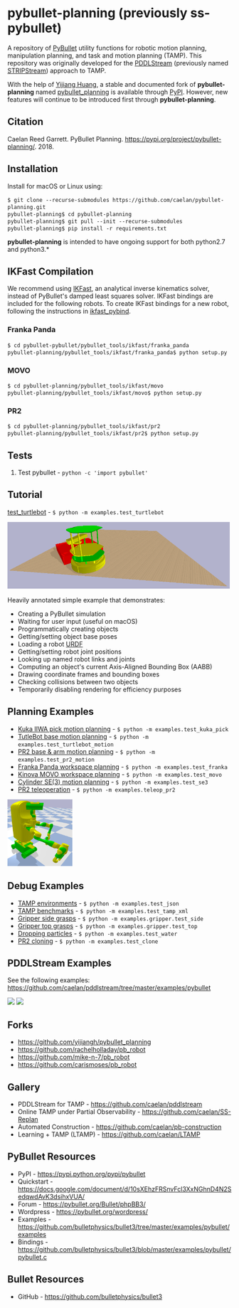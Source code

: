 # pybullet-planning (previously ss-pybullet)

A repository of [PyBullet](https://pypi.python.org/pypi/pybullet) utility functions for robotic motion planning, manipulation planning, and task and motion planning (TAMP).
This repository was originally developed for the [PDDLStream](https://github.com/caelan/pddlstream) (previously named [STRIPStream](https://github.com/caelan/stripstream)) approach to TAMP.

<!--![Alt text](images/test.png?raw=true "Title")-->
<!--img src="images/pr2.png" height="300">&emsp;<img src="images/kuka.png" height="300"-->

<!-- ## PyBullet Planning -->

With the help of [Yijiang Huang](https://github.com/yijiangh), a stable and documented fork of **pybullet-planning** named [pybullet_planning](https://github.com/yijiangh/pybullet_planning) is available through [PyPI](https://pypi.org/project/pybullet-planning/).
However, new features will continue to be introduced first through **pybullet-planning**.

## Citation

Caelan Reed Garrett. PyBullet Planning. https://pypi.org/project/pybullet-planning/. 2018.

## Installation

Install for macOS or Linux using: 
```
$ git clone --recurse-submodules https://github.com/caelan/pybullet-planning.git
pybullet-planning$ cd pybullet-planning
pybullet-planning$ git pull --init --recurse-submodules
pybullet-planning$ pip install -r requirements.txt
```

**pybullet-planning** is intended to have ongoing support for both python2.7 and python3.*

<!--
Install PyBullet on OS X or Linux using: 
```
$ pip install numpy pybullet
$ git clone --recurse-submodules https://github.com/caelan/ss-pybullet.git
$ cd ss-pybullet
$ git pull --recurse-submodules
```
-->

## IKFast Compilation

We recommend using [IKFast](http://openrave.org/docs/0.8.2/openravepy/ikfast/), an analytical inverse kinematics solver, instead of PyBullet's damped least squares solver.
IKFast bindings are included for the following robots.
To create IKFast bindings for a new robot, following the instructions in [ikfast_pybind](https://github.com/yijiangh/ikfast_pybind). 

<!-- https://pypi.org/project/ikfast-pybind/ -->

### Franka Panda

```
$ cd pybullet-pybullet/pybullet_tools/ikfast/franka_panda
pybullet-planning/pybullet_tools/ikfast/franka_panda$ python setup.py
```

### MOVO

```
$ cd pybullet-planning/pybullet_tools/ikfast/movo
pybullet-planning/pybullet_tools/ikfast/movo$ python setup.py
```

### PR2

```
$ cd pybullet-planning/pybullet_tools/ikfast/pr2
pybullet-planning/pybullet_tools/ikfast/pr2$ python setup.py
```

## Tests

1) Test pybullet - ```python -c 'import pybullet'```

## Tutorial

[test_turtlebot](https://github.com/caelan/pybullet-planning/blob/master/examples/test_turtlebot.py) - ```$ python -m examples.test_turtlebot```

<img src="images/turtlebot.png" height="150">

Heavily annotated simple example that demonstrates:
* Creating a PyBullet simulation
* Waiting for user input (useful on macOS)
* Programmatically creating objects
* Getting/setting object base poses
* Loading a robot [URDF](http://wiki.ros.org/urdf)
* Getting/setting robot joint positions
* Looking up named robot links and joints
* Computing an object's current Axis-Aligned Bounding Box (AABB)
* Drawing coordinate frames and bounding boxes
* Checking collisions between two objects
* Temporarily disabling rendering for efficiency purposes

## Planning Examples

* [Kuka IIWA pick motion planning](https://github.com/caelan/pybullet-planning/blob/master/examples/test_kuka_pick.py) - `$ python -m examples.test_kuka_pick`
* [TutleBot base motion planning](https://github.com/caelan/pybullet-planning/blob/master/examples/test_turtlebot_motion.py) - ```$ python -m examples.test_turtlebot_motion```
* [PR2 base & arm motion planning](https://github.com/caelan/pybullet-planning/blob/master/examples/test_pr2_motion.py) - ```$ python -m examples.test_pr2_motion```
* [Franka Panda workspace planning](https://github.com/caelan/pybullet-planning/blob/master/examples/test_franka.py) - ```$ python -m examples.test_franka```
* [Kinova MOVO workspace planning](https://github.com/caelan/pybullet-planning/blob/master/examples/test_movo.py) - ```$ python -m examples.test_movo```
* [Cylinder SE(3) motion planning](https://github.com/caelan/pybullet-planning/blob/master/examples/test_se3.py) - ```$ python -m examples.test_se3```
* [PR2 teleoperation](https://github.com/caelan/pybullet-planning/blob/master/examples/teleop_pr2.py) - ```$ python -m examples.teleop_pr2```

<img src="images/movo.png" height="150">

## Debug Examples

* [TAMP environments](https://github.com/caelan/pybullet-planning/blob/master/examples/test_json.py) - ```$ python -m examples.test_json```
* [TAMP benchmarks](https://github.com/caelan/pybullet-planning/blob/master/examples/test_tamp_xml.py) - ```$ python -m examples.test_tamp_xml```
* [Gripper side grasps](https://github.com/caelan/pybullet-planning/blob/master/examples/gripper/test_side.py) - ```$ python -m examples.gripper.test_side```
* [Gripper top grasps](https://github.com/caelan/pybullet-planning/blob/master/examples/gripper/test_top.py) - ```$ python -m examples.gripper.test_top```
* [Dropping particles](https://github.com/caelan/pybullet-planning/blob/master/examples/test_water.py) - ```$ python -m examples.test_water```
* [PR2 cloning](https://github.com/caelan/pybullet-planning/blob/master/examples/test_clone.py) - ```$ python -m examples.test_clone```

<!--
* [OpenRAVE bodies](https://github.com/caelan/pybullet-planning/blob/master/examples/test_kinbody.py) - ```$ python -m examples.test_kinbody```
* [Kiva shelves](https://github.com/caelan/pybullet-planning/blob/master/examples/test_kiva.py) - ```$ python -m examples.test_kiva```
* [LIS/YCB models](https://github.com/caelan/pybullet-planning/blob/master/examples/test_models.py) - ```$ python -m examples.test_models```
* [PR2 visibility](https://github.com/caelan/pybullet-planning/blob/master/examples/test_visibility.py) - ```$ python -m examples.test_visibility```
* [TurtleBot collisions](https://github.com/caelan/pybullet-planning/blob/master/examples/test_turtlebot.py) - ```$ python -m examples.test_turtlebot```
-->

## PDDLStream Examples

See the following examples: https://github.com/caelan/pddlstream/tree/master/examples/pybullet

[<img src="https://img.youtube.com/vi/3HJrkgIGK7c/0.jpg" height="200">](https://www.youtube.com/watch?v=3HJrkgIGK7c)
[<img src="https://img.youtube.com/vi/oWr6m12nXcM/0.jpg" height="200">](https://www.youtube.com/watch?v=oWr6m12nXcM)

## Forks

* https://github.com/yijiangh/pybullet_planning
* https://github.com/rachelholladay/pb_robot
* https://github.com/mike-n-7/pb_robot
* https://github.com/carismoses/pb_robot

## Gallery

* PDDLStream for TAMP - https://github.com/caelan/pddlstream
* Online TAMP under Partial Observability - https://github.com/caelan/SS-Replan
* Automated Construction - https://github.com/caelan/pb-construction
* Learning + TAMP (LTAMP) - https://github.com/caelan/LTAMP

## PyBullet Resources

* PyPI - https://pypi.python.org/pypi/pybullet
* Quickstart - https://docs.google.com/document/d/10sXEhzFRSnvFcl3XxNGhnD4N2SedqwdAvK3dsihxVUA/
* Forum - https://pybullet.org/Bullet/phpBB3/
* Wordpress - https://pybullet.org/wordpress/
* Examples - https://github.com/bulletphysics/bullet3/tree/master/examples/pybullet/examples
* Bindings - https://github.com/bulletphysics/bullet3/blob/master/examples/pybullet/pybullet.c

## Bullet Resources

* GitHub - https://github.com/bulletphysics/bullet3
